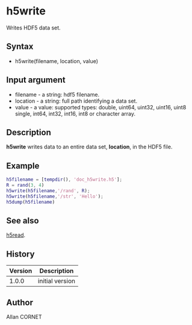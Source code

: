 # h5write

Writes HDF5 data set.

## Syntax

- h5write(filename, location, value)

## Input argument

- filename - a string: hdf5 filename.
- location - a string: full path identifying a data set.
- value - a value: supported types: double, uint64, uint32, uint16, uint8
  single, int64, int32, int16, int8 or character array.

## Description

  <p><b>h5write</b> writes data to an entire data set, <b>location</b>, in the HDF5 file.</p>

## Example

```matlab
h5filename = [tempdir(), 'doc_h5write.h5'];
R = rand(3, 4)
h5write(h5filename,'/rand', R);
h5write(h5filename,'/str', 'Hello');
h5dump(h5filename)
```

## See also

[h5read](h5read.md).

## History

| Version | Description     |
| ------- | --------------- |
| 1.0.0   | initial version |

## Author

Allan CORNET

